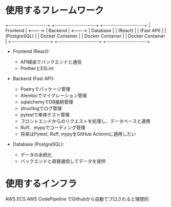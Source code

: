 
# 使用するフレームワーク
+-------------------+         +--------------------+         +--------------------+
|    Frontend       |  <----> |      Backend       |  <----> |     Database       |
|    (React)        |         |   (Fast API)       |         |  (PostgreSQL)      |
| Docker Container  |         | Docker Container   |         | Docker Container   |
+-------------------+         +--------------------+         +--------------------+

- Frontend (React):
  - API経由でバックエンドと通信
  - PrettierとESLint

- Backend (Fast API):
  - Poetryでパッケージ管理
  - Alembicでマイグレーション管理
  - sqlalchemyでDB接続管理
  - structlogでログ管理
  - pytestで単体テスト管理
  - フロントエンドからのリクエストを処理し、データベースと連携
  - Ruff、mypyでコーディング管理
  - 将来はPytest, Ruff, mypyをGitHub Actionnに適用したい

- Database (PostgreSQL):
  - データの永続化
  - バックエンドと直接通信してデータを提供

# 使用するインフラ
AWS ECS
AWS CodePipeline でGithubから自動でプロされると理想的

